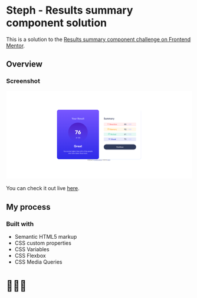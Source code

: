 # Steph - Results summary component solution

This is a solution to the [Results summary component challenge on Frontend Mentor](https://www.frontendmentor.io/challenges/results-summary-component-CE_K6s0maV). 


## Overview

### Screenshot

![](./assets/images/screenshot.PNG)

You can check it out live [here](https://xstephx.github.io/results-summary-component-challenge/).

## My process

### Built with

- Semantic HTML5 markup
- CSS custom properties
- CSS Variables
- CSS Flexbox
- CSS Media Queries


# 🚀🚀🚀




